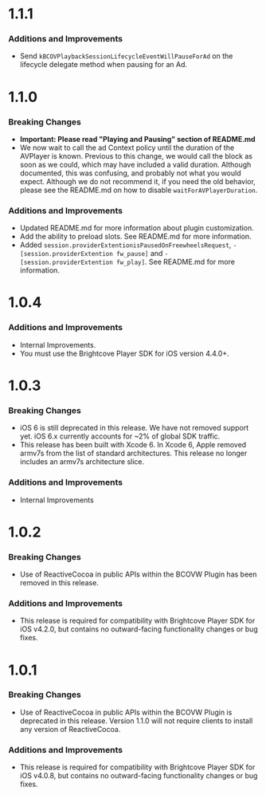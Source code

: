 # 1.1.1
### Additions and Improvements
* Send `kBCOVPlaybackSessionLifecycleEventWillPauseForAd` on the lifecycle delegate method when pausing for an Ad.

# 1.1.0
### Breaking Changes
* **Important: Please read "Playing and Pausing" section of README.md**
* We now wait to call the ad Context policy until the duration of the AVPlayer is known. Previous to this change, we would call the block as soon as we could, which may have included a valid duration. Although documented, this was confusing, and probably not what you would expect. Although we do not recommend it, if you need the old behavior, please see the README.md on how to disable `waitForAVPlayerDuration`.

### Additions and Improvements
* Updated README.md for more information about plugin customization.
* Add the ability to preload slots. See README.md for more information.
* Added `session.providerExtentionisPausedOnFreewheelsRequest`, `-[session.providerExtention fw_pause]` and `-[session.providerExtention fw_play]`. See README.md for more information.

# 1.0.4
### Additions and Improvements
* Internal Improvements.
* You must use the Brightcove Player SDK for iOS version 4.4.0+.

# 1.0.3
### Breaking Changes
* iOS 6 is still deprecated in this release. We have not removed support yet.  iOS 6.x currently accounts for ~2% of global SDK traffic.
* This release has been built with Xcode 6. In Xcode 6, Apple removed armv7s from the list of standard architectures. This release no longer includes an armv7s architecture slice.

### Additions and Improvements
* Internal Improvements

# 1.0.2

### Breaking Changes
* Use of ReactiveCocoa in public APIs within the BCOVW Plugin has been removed in this release.

### Additions and Improvements
* This release is required for compatibility with Brightcove Player SDK for iOS v4.2.0, but contains no outward-facing functionality changes or bug fixes.

# 1.0.1

### Breaking Changes
* Use of ReactiveCocoa in public APIs within the BCOVW Plugin is deprecated in this release. Version 1.1.0 will not require clients to install any version of ReactiveCocoa.

### Additions and Improvements
* This release is required for compatibility with Brightcove Player SDK for iOS v4.0.8, but contains no outward-facing functionality changes or bug fixes.
